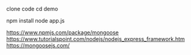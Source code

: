 
clone code 
cd demo 

npm install
node app.js 

https://www.npmjs.com/package/mongoose
https://www.tutorialspoint.com/nodejs/nodejs_express_framework.htm
https://mongoosejs.com/
